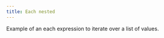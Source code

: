 ```yaml
---
title: Each nested
---
```



Example of an each expression to iterate over a list of values.

```yaml file=public/examples/flows_each.yml
```